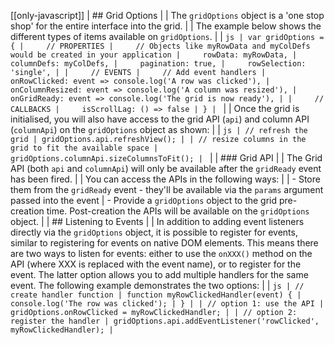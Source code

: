 [[only-javascript]]
| ## Grid Options
|
| The `gridOptions` object is a 'one stop shop' for the entire interface into the grid. 
|
| The example below shows the different types of items available on `gridOptions`.
|
| ```js
| var gridOptions = {
|     // PROPERTIES
|     // Objects like myRowData and myColDefs would be created in your application
|     rowData: myRowData,
|     columnDefs: myColDefs,
|     pagination: true,
|     rowSelection: 'single',
|
|     // EVENTS
|     // Add event handlers
|     onRowClicked: event => console.log('A row was clicked'),
|     onColumnResized: event => console.log('A column was resized'),
|     onGridReady: event => console.log('The grid is now ready'),
|
|     // CALLBACKS
|     isScrollLag: () => false
| }
| ```
|
| Once the grid is initialised, you will also have access to the grid API (`api`) and column API (`columnApi`) on the `gridOptions` object as shown:
|
| ```js
| // refresh the grid
| gridOptions.api.refreshView();
|
| // resize columns in the grid to fit the available space
| gridOptions.columnApi.sizeColumnsToFit();
| ```
|
| ### Grid API
|
| The Grid API (both `api` and `columnApi`) will only be available after the `gridReady` event has been fired.
|
| You can access the APIs in the following ways:
|
| - Store them from the `gridReady` event - they'll be available via the `params` argument passed into the event
| - Provide a `gridOptions` object to the grid pre-creation time. Post-creation the APIs will be available on the `gridOptions` object.
|
| ## Listening to Events
|
| In addition to adding event listeners directly via the `gridOptions` object, it is possible to register for events, similar to registering for events on native DOM elements. This means there are two ways to listen for events: either to use the `onXXX()` method on the API (where XXX is replaced with the event name), or to register for the event. The latter option allows you to add multiple handlers  for the same event. The following example demonstrates the two options:
|
| ```js
| // create handler function
| function myRowClickedHandler(event) {
|     console.log('The row was clicked');
| }
|
| // option 1: use the API
| gridOptions.onRowClicked = myRowClickedHandler;
|
| // option 2: register the handler
| gridOptions.api.addEventListener('rowClicked', myRowClickedHandler);
| ```
